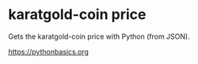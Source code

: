 # karatgold-coin price 

Gets the karatgold-coin price with Python (from JSON).

https://pythonbasics.org
